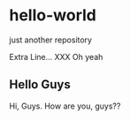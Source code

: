 # hello-world
just another repository

Extra Line... XXX Oh yeah


## Hello Guys
Hi, Guys.
How are you, guys??